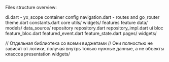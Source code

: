 Files structure overview:


di.dart - yx_scope container
config
    navigation.dart - routes and go_router
    theme.dart
    constants.dart
core
    utils/
    widgets/
features
    feature
        data/
            models/
            data_source/
        repository
            repository.dart
            repository_impl.dart
        ui
            bloc
                feature_bloc.dart
                featured_event.dart
                feature_state.dart
            pages/
            widgets/

// Отдельная библиотека со всеми виджетами
// Они полностью не зависят от логики, получая внутрь только нужные данные, а не объекты классов
presentation
    widgets/